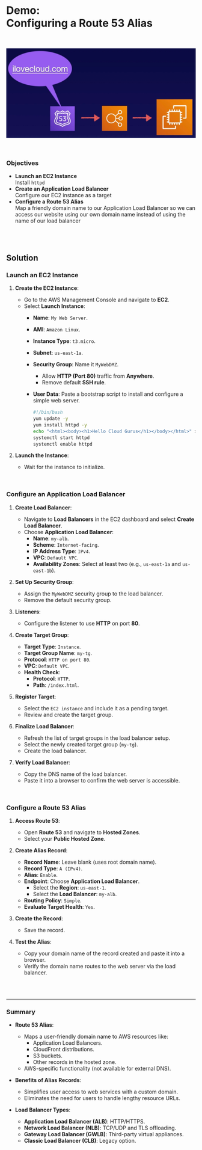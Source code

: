# Demo:<br>Configuring a Route 53 Alias

<br>

![](../img/demo/7.9.Route53-Alias.png)

<br>

### Objectives
- **Launch an EC2 Instance**<br>Install `httpd`
- **Create an Application Load Balancer**<br>Configure our EC2 instance as a target
- **Configure a Route 53 Alias**<br>Map a friendly domain name to our Application Load Balancer so we can access our website using our own domain name instead of using the name of our load balancer

<br><br>

## Solution
### **Launch an EC2 Instance**
1. **Create the EC2 Instance**:
   - Go to the AWS Management Console and navigate to **EC2**.
   - Select **Launch Instance**:
     - **Name**: `My Web Server`.
     - **AMI**: `Amazon Linux`.
     - **Instance Type**: `t3.micro`.
     - **Subnet**: `us-east-1a`.
     - **Security Group**: Name it `MyWebDMZ`.
       - Allow **HTTP (Port 80)** traffic from **Anywhere**.
       - Remove default **SSH rule**.
     - **User Data**: Paste a bootstrap script to install and configure a simple web server. 
        
        ```sh
        #!/bin/bash  
        yum update -y
        yum install httpd -y
        echo "<html><body><h1>Hello Cloud Gurus</h1></body></html>" >/var/www/html/index.html
        systemctl start httpd
        systemctl enable httpd
        ```

2. **Launch the Instance**:
   - Wait for the instance to initialize.

<br>

### **Configure an Application Load Balancer**
1. **Create Load Balancer**:
   - Navigate to **Load Balancers** in the EC2 dashboard and select **Create Load Balancer**.
   - Choose **Application Load Balancer**:
     - **Name**: `my-alb`.
     - **Scheme**: `Internet-facing`.
     - **IP Address Type**: `IPv4`.
     - **VPC**: `Default VPC`.
     - **Availability Zones**: Select at least two (e.g., `us-east-1a` and `us-east-1b`).

2. **Set Up Security Group**:
   - Assign the `MyWebDMZ` security group to the load balancer.
   - Remove the default security group.

3. **Listeners**:
   - Configure the listener to use **HTTP** on port **80**.

4. **Create Target Group**:
   - **Target Type**: `Instance`.
   - **Target Group Name**: `my-tg`.
   - **Protocol**: `HTTP on port 80`.
   - **VPC**: `Default VPC`.
   - **Health Check**:
     - **Protocol**: `HTTP`.
     - **Path**: `/index.html`.

5. **Register Target**:
   - Select the `EC2 instance` and include it as a pending target.
   - Review and create the target group.

6. **Finalize Load Balancer**:
   - Refresh the list of target groups in the load balancer setup.
   - Select the newly created target group (`my-tg`).
   - Create the load balancer.

7. **Verify Load Balancer**:
   - Copy the DNS name of the load balancer.
   - Paste it into a browser to confirm the web server is accessible.

<br>

### **Configure a Route 53 Alias**
1. **Access Route 53**:
   - Open **Route 53** and navigate to **Hosted Zones**.
   - Select your **Public Hosted Zone**.

2. **Create Alias Record**:
   - **Record Name**: Leave blank (uses root domain name).
   - **Record Type**: `A (IPv4)`.
   - **Alias**: `Enable`.
   - **Endpoint**: Choose **Application Load Balancer**.
     - Select the **Region**: `us-east-1`.
     - Select the **Load Balancer**: `my-alb`.
   - **Routing Policy**: `Simple`.
   - **Evaluate Target Health**: `Yes`.

3. **Create the Record**:
   - Save the record.

4. **Test the Alias**:
   - Copy your domain name of the record created and paste it into a browser.
   - Verify the domain name routes to the web server via the load balancer.

<br><br><hr>

### **Summary**
- **Route 53 Alias**:
  - Maps a user-friendly domain name to AWS resources like:
    - Application Load Balancers.
    - CloudFront distributions.
    - S3 buckets.
    - Other records in the hosted zone.
  - AWS-specific functionality (not available for external DNS).

- **Benefits of Alias Records**:
  - Simplifies user access to web services with a custom domain.
  - Eliminates the need for users to handle lengthy resource URLs.

- **Load Balancer Types**:
  - **Application Load Balancer (ALB)**: HTTP/HTTPS.
  - **Network Load Balancer (NLB)**: TCP/UDP and TLS offloading.
  - **Gateway Load Balancer (GWLB)**: Third-party virtual appliances.
  - **Classic Load Balancer (CLB)**: Legacy option.
